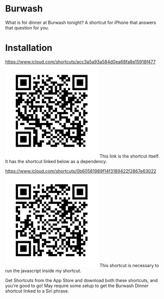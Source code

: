 # Burwash
What is for dinner at Burwash tonight? A shortcut for iPhone that answers that question for you.

# Installation
https://www.icloud.com/shortcuts/acc3a5a93a584d0ea68fa8e15918f477
![alt text](https://raw.githubusercontent.com/shine-spike/Burwash/master/qr/burwash.png)
This link is the shortcut itself. It has the shortcut linked below as a dependency.

https://www.icloud.com/shortcuts/0b60581989f14f3189422f2867e63022
![alt text](https://raw.githubusercontent.com/shine-spike/Burwash/master/qr/executejs.png)
This shortcut is necessary to run the javascript inside my shortcut. 

Get Shortcuts from the App Store and download both these shortcuts, and you're good to go! May require some setup to get the Burwash Dinner shortcut linked to a Siri phrase.
